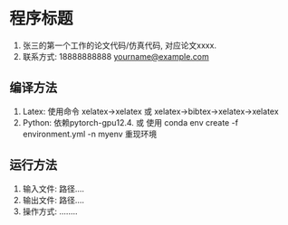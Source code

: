 # 程序标题
1. 张三的第一个工作的论文代码/仿真代码, 对应论文xxxx. 
2. 联系方式: 18888888888 yourname@example.com

##  编译方法
1. Latex: 使用命令 xelatex->xelatex 或 xelatex->bibtex->xelatex->xelatex
2. Python: 依赖pytorch-gpu12.4. 或 使用  conda env create -f environment.yml -n myenv 重现环境

## 运行方法
1. 输入文件: 路径....
2. 输出文件: 路径....
3. 操作方式: ........
